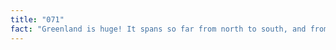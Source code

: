 ```yaml
---
title: "071"
fact: "Greenland is huge! It spans so far from north to south, and from east to west that it's actually farther east, west , north, and south than Iceland."
---
```

